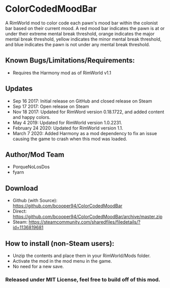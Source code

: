 # ColorCodedMoodBar
A RimWorld mod to color code each pawn's mood bar within the colonist bar based on their current mood.
A red mood bar indicates the pawn is at or under their extreme mental break threshold, orange indicates the major mental break threshold, yellow indicates the minor mental break threshold, and blue indicates the pawn is not under any mental break threshold.

## Known Bugs/Limitations/Requirements:
- Requires the Harmony mod as of RimWorld v1.1

## Updates
- Sep 16 2017: Initial release on GitHub and closed release on Steam
- Sep 17 2017: Open release on Steam
- Nov 18 2017: Updated for RimWord version 0.18.1722, and added content and happy colors.
- May 4 2019: Updated for RimWorld version 1.0.2231.
- February 24 2020: Updated for RimWorld version 1.1.
- March 7 2020: Added Harmony as a mod dependency to fix an issue causing the game to crash when this mod was loaded.

## Author/Mod Team
- PorqueNoLosDos
- fyarn

## Download
- Github (with Source): https://github.com/bcooper94/ColorCodedMoodBar
- Direct: https://github.com/bcooper94/ColorCodedMoodBar/archive/master.zip
- Steam: https://steamcommunity.com/sharedfiles/filedetails/?id=1136819681

## How to install (non-Steam users):
- Unzip the contents and place them in your RimWorld/Mods folder.
- Activate the mod in the mod menu in the game.
- No need for a new save.

### Released under MIT License, feel free to build off of this mod.
